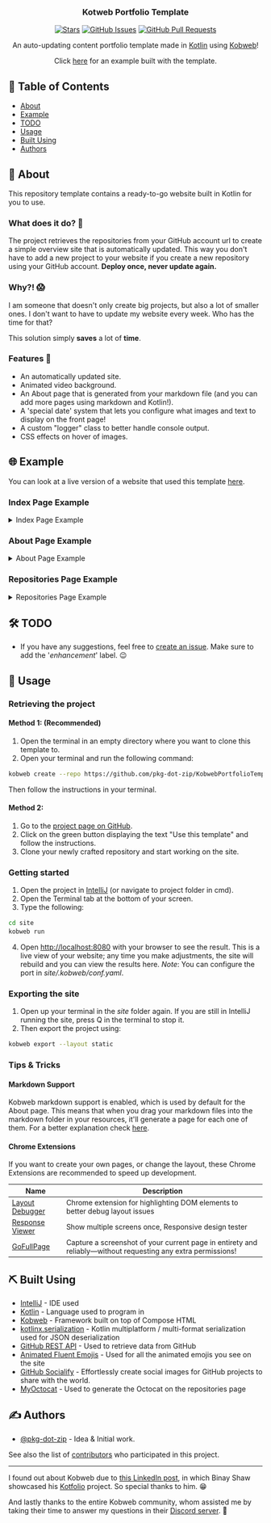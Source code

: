 <h3 align="center">Kotweb Portfolio Template</h3>

<div align="center">

  [![Stars](https://img.shields.io/github/stars/pkg-dot-zip/KobwebPortfolioTemplate.svg)](https://github.com/pkg-dot-zip/KobwebPortfolioTemplate/stargazers)
  [![GitHub Issues](https://img.shields.io/github/issues/pkg-dot-zip/KobwebPortfolioTemplate.svg)](https://github.com/pkg-dot-zip/KobwebPortfolioTemplate/issues)
  [![GitHub Pull Requests](https://img.shields.io/github/issues-pr/pkg-dot-zip/KobwebPortfolioTemplate.svg)](https://github.com/pkg-dot-zip/KobwebPortfolioTemplate/pulls)

</div>


<p align="center">An auto-updating content portfolio template made in <a href="https://kotlinlang.org/">Kotlin</a> using <a href="https://kobweb.varabyte.com/">Kobweb</a>!
</p>
<p align="center">Click <a href="https://www.pkg-dot-zip.com/">here</a> for an example built with the template.
</p>

## 📝 Table of Contents
- [About](#about)
- [Example](#example)
- [TODO](#todo)
- [Usage](#usage)
- [Built Using](#built_using)
- [Authors](#authors)

## 🧐 About <a name = "about"></a>
This repository template contains a ready-to-go website built in Kotlin for you to use. 

### What does it do? 🤔
The project retrieves the repositories from your GitHub account url to create a simple overview site that is automatically updated. This way you don't have to add a new project to your website if you create a new repository using your GitHub account. **Deploy once, never update again.**

### Why?! 😱
I am someone that doesn't only create big projects, but also a lot of smaller ones. I don't want to have to update my website every week. Who has the time for that?

This solution simply **saves** a lot of **time**.

### Features 🌟
- An automatically updated site.
- Animated video background.
- An About page that is generated from your markdown file (and you can add more pages using markdown and Kotlin!).
- A 'special date' system that lets you configure what images and text to display on the front page!
- A custom "logger" class to better handle console output.
- CSS effects on hover of images.

## 🌐 Example <a name = "example"></a>
You can look at a live version of a website that used this template [here](https://pkg-dot-zip.com/).

### Index Page Example
<details>
<summary>
Index Page Example
</summary>

![](docs/image/index.png)
</details>

### About Page Example
<details>
<summary>
About Page Example
</summary>

![](docs/image/about.png)
</details>

### Repositories Page Example
<details>
<summary>
Repositories Page Example
</summary>

![](docs/image/repositories.png)
</details>

## 🛠️ TODO <a name = "todo"></a>
- If you have any suggestions, feel free to [create an issue](https://github.com/pkg-dot-zip/KobwebPortfolioTemplate/issues/new). Make sure to add the '_enhancement_' label. 😉
## 🎈 Usage <a name="usage"></a>
### Retrieving the project
#### Method 1: (**Recommended**)
1. Open the terminal in an empty directory where you want to clone this template to.
1. Open your terminal and run the following command:
```bash
kobweb create --repo https://github.com/pkg-dot-zip/KobwebPortfolioTemplate
```
Then follow the instructions in your terminal.

#### Method 2:
1. Go to the [project page on GitHub](https://github.com/pkg-dot-zip/KobwebPortfolioTemplate).
1. Click on the green button displaying the text "Use this template" and follow the instructions.
1. Clone your newly crafted repository and start working on the site.

### Getting started
1. Open the project in [IntelliJ](https://www.jetbrains.com/idea/) (or navigate to project folder in cmd).
1. Open the Terminal tab at the bottom of your screen.
1. Type the following:

```bash
cd site
kobweb run
```
4. Open [http://localhost:8080](http://localhost:8080) with your browser to see the result. This is a live view of your website; any time you make adjustments, the site will rebuild and you can view the results here.
*Note*: You can configure the port in *site/.kobweb/conf.yaml*.

### Exporting the site
1. Open up your terminal in the *site* folder again. If you are still in IntelliJ running the site, press Q in the terminal to stop it.
1. Then export the project using:

```bash
kobweb export --layout static
```

### Tips & Tricks
#### Markdown Support
Kobweb markdown support is enabled, which is used by default for the About page. This means that when you drag your markdown files into the markdown folder in your resources, it'll generate a page for each one of them. For a better explanation check [here](https://github.com/varabyte/kobweb?tab=readme-ov-file#markdown).

#### Chrome Extensions
If you want to create your own pages, or change the layout, these Chrome Extensions are recommended to speed up development.

| Name | Description |
| ---- | ----------- |
| [Layout Debugger](https://chromewebstore.google.com/detail/layout-debugger/gkamnoiedmidgolhlihkamjpfccohilb) | Chrome extension for highlighting DOM elements to better debug layout issues |
| [Response Viewer](https://chromewebstore.google.com/detail/responsive-viewer/inmopeiepgfljkpkidclfgbgbmfcennb) | Show multiple screens once, Responsive design tester |
| [GoFullPage](https://chromewebstore.google.com/detail/gofullpage-full-page-scre/fdpohaocaechififmbbbbbknoalclacl) | Capture a screenshot of your current page in entirety and reliably—without requesting any extra permissions! |

## ⛏️ Built Using <a name = "built_using"></a>
- [IntelliJ](https://www.jetbrains.com/idea/) - IDE used
- [Kotlin](https://kotlinlang.org/) - Language used to program in
- [Kobweb](https://kobweb.varabyte.com/) - Framework built on top of Compose HTML
- [kotlinx.serialization](https://github.com/Kotlin/kotlinx.serialization) -
Kotlin multiplatform / multi-format serialization used for JSON deserialization
- [GitHub REST API](https://docs.github.com/en/rest) - Used to retrieve data from GitHub
- [Animated Fluent Emojis](https://animated-fluent-emoji.vercel.app/) - Used for all the animated emojis you see on the site
- [GitHub Socialify](https://socialify.git.ci/) - Effortlessly create social images for GitHub projects to share with the world. 
- [MyOctocat](https://myoctocat.com/) - Used to generate the Octocat on the repositories page

## ✍️ Authors <a name = "authors"></a>
- [@pkg-dot-zip](https://github.com/pkg-dot-zip) - Idea & Initial work.

See also the list of [contributors](https://github.com/pkg-dot-zip/KobwebPortfolioTemplate/contributors) who participated in this project.

---

I found out about Kobweb due to [this LinkedIn post](https://www.linkedin.com/feed/update/urn:li:activity:7150703760011366400?utm_source=share&utm_medium=member_desktop), in which Binay Shaw showcased his [Kotfolio](https://github.com/binayshaw7777/Kotfolio) project. So special thanks to him. 😁 

And lastly thanks to the entire Kobweb community, whom assisted me by taking their time to answer my questions in their [Discord server](https://discord.gg/9F4Q6r42j2). 🙏